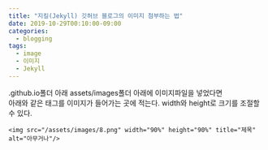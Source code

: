 ```yaml
---
title: "지킬(Jekyll) 깃허브 블로그의 이미지 첨부하는 법"
date: 2019-10-29T00:10:00-09:00
categories: 
  - blogging
tags:
  - image
  - 이미지
  - Jekyll
---
```


.github.io폴더 아래 assets/images폴더 아래에 이미지파일을 넣었다면    
아래와 같은 태그를 이미지가 들어가는 곳에 적는다. width와 height로 크기를 조절할 수 있다.    

```
<img src="/assets/images/8.png" width="90%" height="90%" title="제목" alt="아무거나"/> 
```